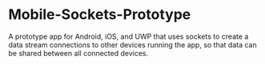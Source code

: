 # Mobile-Sockets-Prototype
A prototype app for Android, iOS, and UWP that uses sockets to create a data stream connections to other devices running the app, so that data can be shared between all connected devices.
